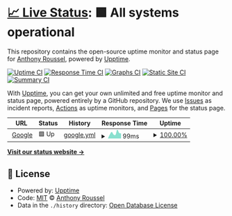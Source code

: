 # [📈 Live Status](https://status.roussel.dev): <!--live status--> **🟩 All systems operational**

This repository contains the open-source uptime monitor and status page for [Anthony Roussel](http://roussel.dev), powered by [Upptime](https://github.com/upptime/upptime).

[![Uptime CI](https://github.com/anthonyroussel/upptime/workflows/Uptime%20CI/badge.svg)](https://github.com/anthonyroussel/upptime/actions?query=workflow%3A%22Uptime+CI%22)
[![Response Time CI](https://github.com/anthonyroussel/upptime/workflows/Response%20Time%20CI/badge.svg)](https://github.com/anthonyroussel/upptime/actions?query=workflow%3A%22Response+Time+CI%22)
[![Graphs CI](https://github.com/anthonyroussel/upptime/workflows/Graphs%20CI/badge.svg)](https://github.com/anthonyroussel/upptime/actions?query=workflow%3A%22Graphs+CI%22)
[![Static Site CI](https://github.com/anthonyroussel/upptime/workflows/Static%20Site%20CI/badge.svg)](https://github.com/anthonyroussel/upptime/actions?query=workflow%3A%22Static+Site+CI%22)
[![Summary CI](https://github.com/anthonyroussel/upptime/workflows/Summary%20CI/badge.svg)](https://github.com/anthonyroussel/upptime/actions?query=workflow%3A%22Summary+CI%22)

With [Upptime](https://upptime.js.org), you can get your own unlimited and free uptime monitor and status page, powered entirely by a GitHub repository. We use [Issues](https://github.com/anthonyroussel/upptime/issues) as incident reports, [Actions](https://github.com/anthonyroussel/upptime/actions) as uptime monitors, and [Pages](https://status.roussel.dev) for the status page.

<!--start: status pages-->
<!-- This summary is generated by Upptime (https://github.com/upptime/upptime) -->
<!-- Do not edit this manually, your changes will be overwritten -->
<!-- prettier-ignore -->
| URL | Status | History | Response Time | Uptime |
| --- | ------ | ------- | ------------- | ------ |
| <img alt="" src="https://favicons.githubusercontent.com/www.google.com" height="13"> [Google](https://www.google.com) | 🟩 Up | [google.yml](https://github.com/anthonyroussel/upptime/commits/HEAD/history/google.yml) | <details><summary><img alt="Response time graph" src="./graphs/google/response-time-week.png" height="20"> 99ms</summary><br><a href="https://status.roussel.dev/history/google"><img alt="Response time 88" src="https://img.shields.io/endpoint?url=https%3A%2F%2Fraw.githubusercontent.com%2Fanthonyroussel%2Fupptime%2FHEAD%2Fapi%2Fgoogle%2Fresponse-time.json"></a><br><a href="https://status.roussel.dev/history/google"><img alt="24-hour response time 91" src="https://img.shields.io/endpoint?url=https%3A%2F%2Fraw.githubusercontent.com%2Fanthonyroussel%2Fupptime%2FHEAD%2Fapi%2Fgoogle%2Fresponse-time-day.json"></a><br><a href="https://status.roussel.dev/history/google"><img alt="7-day response time 99" src="https://img.shields.io/endpoint?url=https%3A%2F%2Fraw.githubusercontent.com%2Fanthonyroussel%2Fupptime%2FHEAD%2Fapi%2Fgoogle%2Fresponse-time-week.json"></a><br><a href="https://status.roussel.dev/history/google"><img alt="30-day response time 88" src="https://img.shields.io/endpoint?url=https%3A%2F%2Fraw.githubusercontent.com%2Fanthonyroussel%2Fupptime%2FHEAD%2Fapi%2Fgoogle%2Fresponse-time-month.json"></a><br><a href="https://status.roussel.dev/history/google"><img alt="1-year response time 88" src="https://img.shields.io/endpoint?url=https%3A%2F%2Fraw.githubusercontent.com%2Fanthonyroussel%2Fupptime%2FHEAD%2Fapi%2Fgoogle%2Fresponse-time-year.json"></a></details> | <details><summary><a href="https://status.roussel.dev/history/google">100.00%</a></summary><a href="https://status.roussel.dev/history/google"><img alt="All-time uptime 100.00%" src="https://img.shields.io/endpoint?url=https%3A%2F%2Fraw.githubusercontent.com%2Fanthonyroussel%2Fupptime%2FHEAD%2Fapi%2Fgoogle%2Fuptime.json"></a><br><a href="https://status.roussel.dev/history/google"><img alt="24-hour uptime 100.00%" src="https://img.shields.io/endpoint?url=https%3A%2F%2Fraw.githubusercontent.com%2Fanthonyroussel%2Fupptime%2FHEAD%2Fapi%2Fgoogle%2Fuptime-day.json"></a><br><a href="https://status.roussel.dev/history/google"><img alt="7-day uptime 100.00%" src="https://img.shields.io/endpoint?url=https%3A%2F%2Fraw.githubusercontent.com%2Fanthonyroussel%2Fupptime%2FHEAD%2Fapi%2Fgoogle%2Fuptime-week.json"></a><br><a href="https://status.roussel.dev/history/google"><img alt="30-day uptime 100.00%" src="https://img.shields.io/endpoint?url=https%3A%2F%2Fraw.githubusercontent.com%2Fanthonyroussel%2Fupptime%2FHEAD%2Fapi%2Fgoogle%2Fuptime-month.json"></a><br><a href="https://status.roussel.dev/history/google"><img alt="1-year uptime 100.00%" src="https://img.shields.io/endpoint?url=https%3A%2F%2Fraw.githubusercontent.com%2Fanthonyroussel%2Fupptime%2FHEAD%2Fapi%2Fgoogle%2Fuptime-year.json"></a></details>

<!--end: status pages-->

[**Visit our status website →**](https://status.roussel.dev)

## 📄 License

- Powered by: [Upptime](https://github.com/upptime/upptime)
- Code: [MIT](./LICENSE) © [Anthony Roussel](https://roussel.dev)
- Data in the `./history` directory: [Open Database License](https://opendatacommons.org/licenses/odbl/1-0/)
